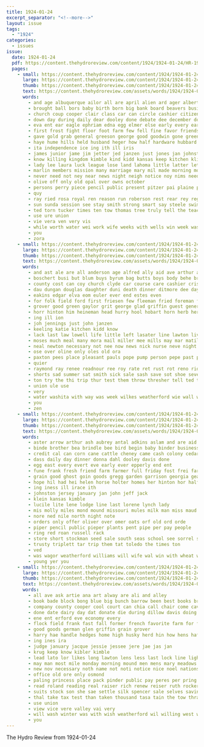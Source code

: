 ```yaml
---
title: 1924-01-24
excerpt_separator: "<!--more-->"
layout: issue
tags:
  - "1924"
categories:
  - issues
issue:
  date: 1924-01-24
  pdf: https://content.thehydroreview.com/content/1924/1924-01-24/HR-1924-01-24.pdf
  pages:
    - small: https://content.thehydroreview.com/content/1924/1924-01-24/small/HR-1924-01-24-01.jpg
      large: https://content.thehydroreview.com/content/1924/1924-01-24/large/HR-1924-01-24-01.jpg
      thumb: https://content.thehydroreview.com/content/1924/1924-01-24/thumbnails/HR-1924-01-24-01.jpg
      text: https://content.thehydroreview.com/assets/words/1924/1924-01-24/HR-1924-01-24-01.txt
      words:
        - and age albuquerque ailor all are april alien ard ager albert ally ates american aug arm adkins alley arlie aberdeen ago appleman ace acres aid alva able
        - brought ball bors baby birth born big bank board beavers business boy brother boucher bible but bones bethel both bring bryon been box bird belle bostick bin breed battle beaver break basket boys
        - church coup cooper clair class car can circle cashier citizen city cin card clear cau comes coff came chapel county cording chuck christ crooks come company christian chair christi clever chic carnegie close
        - down day during daily dear dooley done debate dee december doubt dimes dec daughter death della does der dins
        - eva ent ear eagle ephriam edna egg elmer else early every earnest even elbert edge end erford ever erma
        - first frost fight floor foot farm few fell fine favor friends fall frock former free fitzpatrick failing fairfax field farmer front for from friday foree felton fill fan firm fare faith
        - gave gold grab general greeson george good goodwin gone green geraldine gilchrist griffin guest grit game glidewell genesis games geary grave grapes glad gins
        - haye hume hills held husband heger how half hardware hubbard hydro hin hennessey hint henke hafer hatfield hinton health harvey host hensley has her hope hall had home hus hake him hands heres high herndon human hold holes
        - ita independence ice ing ith ill iris
        - james junior jame jim jetter jed janzen just jones jan johnston jun
        - know killing kingdom kimble kind kidd kansas keep kitchen kline
        - lady lee laura luck league lose land lahoma little latter letter long lands learn last large later life list loss like lass lucile lead line left lines
        - marlin members mission many marriage mary mil made morning most motto mea moore must matter miss missouri more mer much man mae meal myrtle mildred martin main marcel middle mention may mcnary merry mora mens march monday mak mound men mckee mine money
        - never need not ney near news night neigh notice noy nims needy new noon now
        - olive off only old opal over owns october
        - persons perry piece pencil public present pitzer pai plaine platt poor per person paper potter perman poage pleas past points president push pryor plan people park prosper pastor page pope pen platts parks pennington
        - quy
        - ray ried rosa royal ren reason run roberson rest rear rey regular rua rush reading rains richardson roy
        - sun sunda session see stay smith strong smart say steele swim standard such susan sack sam senior steely said state stocks small sunday study saw strick sule stewart swope show sabbath sides second sister sales sup sur stockton states strug surpris sumner stock stiff side seat sale sell south sights stockman service school saturday sani six streets springfield snow share season swell store short sincere she seem sniff
        - ted torn tucker times ten tow thomas tree truly tell the teach tie team thick talent tea too thro taylor truman tailor towns them tho ton than tes ting tim then try tite table tae town thom thelma thing
        - use ure union
        - vie vera ven very vis
        - while worth water wei work wife weeks with wells win week was west white will watson warth wallace walter william wish williams watch welt wash window wave world won winter ward way well
        - you
        - zora
    - small: https://content.thehydroreview.com/content/1924/1924-01-24/small/HR-1924-01-24-02.jpg
      large: https://content.thehydroreview.com/content/1924/1924-01-24/large/HR-1924-01-24-02.jpg
      thumb: https://content.thehydroreview.com/content/1924/1924-01-24/thumbnails/HR-1924-01-24-02.jpg
      text: https://content.thehydroreview.com/assets/words/1924/1924-01-24/HR-1924-01-24-02.txt
      words:
        - and ast ale are all anderson age alfred ally aid ave arthur ago ask austin arm abe
        - boschert busi but blum buys byrum bag butts boys body behe bran brother basket buy braly bring bank band bandy blend bills binger brothers butcher
        - county cost can coy church clyde car course care cashier crissman christian company chapple college city cream cane come cora cousin came chick che cher corn canada checki claude
        - dau dungan douglas daughter duni death dinner ditmore dee days during dalke davis day dozier
        - eakins edgar elva eom euler ever end estes even
        - for folk field ford first friesen few fleeman fried foreman farmer fore friends fost from farm friday farms
        - grover good green gaylor grit george glad griffin guest gener german gas gad
        - horr hinton him heineman head hurry hool hobart horn herb her had hydro heidebrecht hin hall husbands herbert hard health harnes has herndon henry home
        - ing ill ion
        - joh jennings just john janzen
        - keeling katie kitchen kidd know
        - lack last law lowell life little left lasater line lawton living like les lad let
        - moses much meal many mora mail miller mee mills may mar matilda moy more mer made moore mach mand monday most miss man mir mcbride
        - neal newton necessary not nee now news nick nurse neve night north
        - ose over oline only oles old ora
        - paxton pees place pleasant pauls pope pump person pepe past powers per pulling perfect pork potter
        - quier
        - raymond ray renee readnour ree roy rate ret rust rot reno ridge ruth robert
        - shorts sad summer sat smith sick sale sash save sot shoe seven see sewing saturday stone speed special seat simmons son smile saving south set sunday school
        - ton try the thi trip thur test them throw thresher tell ted than
        - union ule use
        - very
        - water washita with way was week wilkes weatherford wie wall warkentine west work went wright will walls why wife worth well
        - you
        - zen
    - small: https://content.thehydroreview.com/content/1924/1924-01-24/small/HR-1924-01-24-03.jpg
      large: https://content.thehydroreview.com/content/1924/1924-01-24/large/HR-1924-01-24-03.jpg
      thumb: https://content.thehydroreview.com/content/1924/1924-01-24/thumbnails/HR-1924-01-24-03.jpg
      text: https://content.thehydroreview.com/assets/words/1924/1924-01-24/HR-1924-01-24-03.txt
      words:
        - aster arrow arthur ash aubrey antal adkins aslam and are aid able arndt
        - binde brother bea brindle bee bird begin baby binder business burkhalter bull back bay brain buy bethel bet barley been black busi but bill butter
        - credit cal can corn cane cattle cheney came cash colony cedar call cream
        - dass daily day dinner donna dahl dooley davis done
        - egg east every evert eve early ever epperly end ent
        - fune frank fresh friend farm farmer full friday fost frei farrell from fry for friendly
        - grain good ghost goin goods gregg garden garrison georgia geary going
        - hope hil had hei helen horse holter homes her hinton hor half has head henke home hydro
        - ing iness ill irace ith
        - johnston jersey january jan john jeff jack
        - klein kansas kimble
        - lucile lite lene lodge line last lorene lynch lady
        - mis molly miles mond mound missouri mules milk man miss maud mcpherson monday mule menary more mare march moons mil
        - nore ned nile north night note
        - orders only offer oliver over omer oats orf old ord orde
        - piper pencil public pieper plants pent pipe per pay people
        - ring red roan russell rack
        - store short stockman seed sale south seas school see sorrel sutton sharp soon sister sick sunday sell seeds smooth sood set she sali steers severe
        - trusty triplett tar trip them tat toledo the times ton
        - ved
        - was wagor weatherford williams will wife wal win with wheat weeks west week weather wrench wee want wait work wort
        - young yer you
    - small: https://content.thehydroreview.com/content/1924/1924-01-24/small/HR-1924-01-24-04.jpg
      large: https://content.thehydroreview.com/content/1924/1924-01-24/large/HR-1924-01-24-04.jpg
      thumb: https://content.thehydroreview.com/content/1924/1924-01-24/thumbnails/HR-1924-01-24-04.jpg
      text: https://content.thehydroreview.com/assets/words/1924/1924-01-24/HR-1924-01-24-04.txt
      words:
        - all ave ask artie ana art alway are ali and alley
        - book bade block bong blue big bunch barrow been best books brings boys business buy bro barn bet bens burner both better back bel bob banker
        - company county cooper cool court can chia call chair come cave city cross comes cost cake choice craig cate cancel cotton class cone caddo cull cheap
        - done date dairy day dat donate die during dillow davis doing dinner
        - ene ent erford eve economy every
        - flock field frank fast fall former french favorite farm for fost firm free forget from
        - good goods german glen griffin grain grover
        - harry hae handle hedges home high husky herd hin how hens hafer house hardware holter heads hen hove heidi hydro
        - ing ines ira
        - judge january jacque jessie jessee jere jae jas jan
        - krug keep know kibler kimble
        - lead lato lor likes long lawton lens less last lock line light list
        - may man most mile monday morning mound men mens mary meadows more means mak mode mcanally mayo money mera many milk must miss matic
        - new nov necessary noth name not noti notice nice noel nations need north
        - office old ore only osmond
        - paling princess place pack pinder public pay peres per pring pure pollard pencil proper pal pitzer
        - read roland reading real raiser rich renew reiser ruth rocker
        - suits stock son she sae settle silk spencer sale selves saving star sell starring shade sone stange shirts service save sat stove soon say state stocks sincere shankin sin see sunday stairs store ser saturday signs sua spring sal stay small
        - thal take tax test than taken thousand tasa tain the tow thralls town tula trusty teeter ton trees them tena thi try
        - use union
        - view vice vere valley vai very
        - will wash winter was with wish weatherford wil willing west weight wide wee wamsley week while ware wool weeks
        - you
---
```


The Hydro Review from 1924-01-24

<!--more-->

